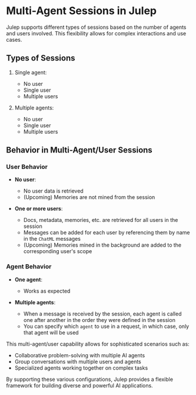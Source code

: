 # Multi-Agent Sessions in Julep

Julep supports different types of sessions based on the number of agents and users involved. This flexibility allows for complex interactions and use cases.

## Types of Sessions

1. Single agent:
   - No user
   - Single user
   - Multiple users

2. Multiple agents:
   - No user
   - Single user
   - Multiple users

## Behavior in Multi-Agent/User Sessions

### User Behavior

- **No user**: 
  - No user data is retrieved
  - (Upcoming) Memories are not mined from the session

- **One or more users**:
  - Docs, metadata, memories, etc. are retrieved for all users in the session
  - Messages can be added for each user by referencing them by name in the `ChatML` messages
  - (Upcoming) Memories mined in the background are added to the corresponding user's scope

### Agent Behavior

- **One agent**: 
  - Works as expected

- **Multiple agents**: 
  - When a message is received by the session, each agent is called one after another in the order they were defined in the session
  - You can specify which `agent` to use in a request, in which case, only that agent will be used

This multi-agent/user capability allows for sophisticated scenarios such as:
- Collaborative problem-solving with multiple AI agents
- Group conversations with multiple users and agents
- Specialized agents working together on complex tasks

By supporting these various configurations, Julep provides a flexible framework for building diverse and powerful AI applications.